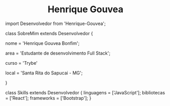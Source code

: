 <h1 align="center"> Henrique Gouvea  </h1>


import Desenvolvedor from 'Henrique-Gouvea';

class SobreMim extends Desenvolvedor {

 nome     = 'Henrique Gouvea Bonfim';
 
  area    = 'Estudante de desenvolvimento Full Stack';
  
<!--   trabalho  = 'Onde trabalha'; -->

  curso = 'Trybe'
  
  local = 'Santa Rita do Sapucai - MG';
  
}

class Skills extends Desenvolvedor {
  linguagens  = ['JavaScript'];
  bibliotecas  = ['React'];
  frameworks = ['Bootstrap'];
}
